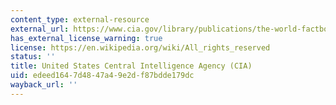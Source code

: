 ```yaml
---
content_type: external-resource
external_url: https://www.cia.gov/library/publications/the-world-factbook/index.html
has_external_license_warning: true
license: https://en.wikipedia.org/wiki/All_rights_reserved
status: ''
title: United States Central Intelligence Agency (CIA)
uid: edeed164-7d48-47a4-9e2d-f87bdde179dc
wayback_url: ''
---
```

